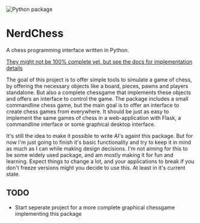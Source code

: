 ![Python package](https://github.com/jwizzle/nerdchess/workflows/Python%20package/badge.svg?branch=master)

# NerdChess

A chess programming interface written in Python.

[They might not be 100% complete yet, but see the docs for implementation details](https://nerdchess.readthedocs.io/en/latest/index.html)

The goal of this project is to offer simple tools to simulate a game of chess, by offering the necessary objects like a board, pieces, pawns and players standalone. But also a complete chessgame that implements these objects and offers an interface to control the game.
The package includes a small commandline chess game, but the main goal is to offer an interface to create chess games from everywhere. It should be just as easy to implement the same games of chess in a web-application with Flask, a commandline interface or some graphical desktop interface.

It's still the idea to make it possible to write AI's againt this package. But for now I'm just going to finish it's basic functionality and try to keep it in mind as much as I can while making design decisions.
I'm not aiming for this to be some widely used package, and am mostly making it for fun and learning. Expect things to change a lot, and your applications to break if you don't freeze versions might you decide to use this. At least in it's current state.

## TODO
* Start seperate project for a more complete graphical chessgame implementing this package
